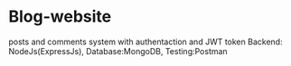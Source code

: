# Blog-website
posts and comments system with authentaction and JWT token 
Backend: NodeJs(ExpressJs),
Database:MongoDB, 
Testing:Postman
